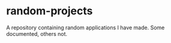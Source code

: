 # random-projects
A repository containing random applications I have made. Some documented, others not.
